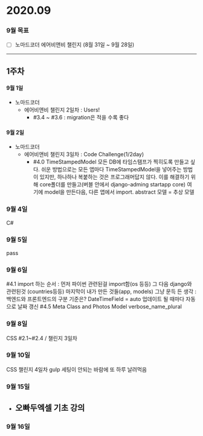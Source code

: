 # 2020.09
### 9월 목표
- [ ] 노마드코더 에어비앤비 챌린지 (8월 31일 ~ 9월 28일)

***
## 1주차

#### 9월 1일
- 노마드코더
  -  에어비앤비 챌린지 2일차 : Users!
	  -  #3.4 ~ #3.6 : migration은 적을 수록 좋다

#### 9월 2일
 - 노마드코더
    -  에어비앤비 챌린지 3일차 : Code Challenge(1/2day)
    	-  #4.0 TimeStampedModel
          모든 DB에 타임스탬프가 찍히도록 만들고 싶다. 쉬운 방법으로는 모든 앱마다 TimeStampedModel을 넣어주는 방법이 있지만, 하나하나 복붙하는 것은 프로그래머답지 않다. 이를 해결하기 위해 core폴더를 만들고(버블 안에서 django-adming startapp core) 여기에 model을 만든다음, 다른 앱에서 import.
          abstract 모델 = 추상 모델

### 9월 4일
C#

### 9월 5일
pass

### 9월 6일
#4.1
import 하는 순서 : 먼저 파이썬 관련된걸 import함(os 등등)
그 다음 django와 관련된것 (countries등등)
마지막이 내가 만든 것들(app, models)
그냥 문득 든 생각 : 백엔드와 프론트엔드의 구분 기준은?
DateTimeField = auto 업데이트 될 때마다 자동으로 날짜 갱신
#4.5 Meta Class and Photos Model
verbose_name_plural


### 9월 8일
CSS #2.1~#2.4 / 챌린지 3일차

### 9월 10일
CSS 챌린지 4일차
gulp 세팅이 안되는 바람에 또 하루 날려먹음

### 9월 15일
 - 오빠두엑셀 기초 강의
   -

### 9월 16일
